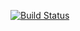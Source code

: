 [![Build Status](https://travis-ci.org/lucasblumhardt/lab6.svg?branch=master)](https://travis-ci.org/lucasblumhardt/lab6)
